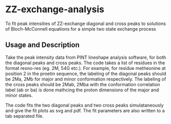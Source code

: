 # ZZ-exchange-analysis
To fit peak intensities of ZZ-exchange diagonal and cross peaks to solutions of Bloch-McConnell equations for a simple two state exchange process
## Usage and Description
Take the peak intensity data from PINT lineshape analysis software, for both the diagonal peaks and cross peaks. The code takes a list of residues in the format resno-res (eg. 2M, 54G etc.). For example, for residue metheonine at position 2 in the proetin sequence, the labeling of the diagonal peaks should be 2Ma, 2Mb for major and minor conformation respectively. The labeling of the cross peaks should be 2Mab, 2Mba with the conformation correlation label (ab or ba) is done mathcing the proton dimensions of the major and minor states.

The code fits the two diagonal peaks and two cross peaks simulataneously and give the fit plots as svg and pdf. The fit parameters are also written to a tab separated file.
